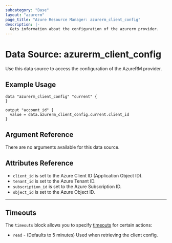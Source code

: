 ```yaml
---
subcategory: "Base"
layout: "azurerm"
page_title: "Azure Resource Manager: azurerm_client_config"
description: |-
  Gets information about the configuration of the azurerm provider.
---
```


# Data Source: azurerm_client_config

Use this data source to access the configuration of the AzureRM provider.

## Example Usage

```hcl
data "azurerm_client_config" "current" {
}

output "account_id" {
  value = data.azurerm_client_config.current.client_id
}
```

## Argument Reference

There are no arguments available for this data source.

## Attributes Reference

* `client_id` is set to the Azure Client ID (Application Object ID).
* `tenant_id` is set to the Azure Tenant ID.
* `subscription_id` is set to the Azure Subscription ID.
* `object_id` is set to the Azure Object ID.

---

## Timeouts

The `timeouts` block allows you to specify [timeouts](https://www.terraform.io/language/resources/syntax#operation-timeouts) for certain actions:

* `read` - (Defaults to 5 minutes) Used when retrieving the client config.
